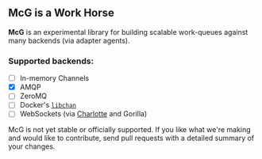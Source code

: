 ## McG is a Work Horse

**McG** is an experimental library for building scalable work-queues against many backends (via adapter agents).

### Supported backends:

- [ ] In-memory Channels
- [x] AMQP
- [ ] ZeroMQ
- [ ] Docker's [`libchan`](https://github.com/docker/libchan)
- [ ] WebSockets (via [Charlotte](https://github.com/furvr/go-charlotte) and Gorilla)

McG is not yet stable or officially supported. If you like what we're making and would like to contribute, send pull requests with a detailed summary of your changes.
